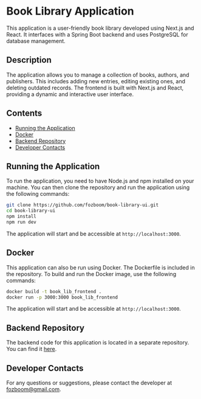 # Book Library Application

This application is a user-friendly book library developed using Next.js and React. It interfaces with a Spring Boot backend and uses PostgreSQL for database management.

## Description

The application allows you to manage a collection of books, authors, and publishers. This includes adding new entries, editing existing ones, and deleting outdated records. The frontend is built with Next.js and React, providing a dynamic and interactive user interface.

## Contents

- [Running the Application](#running-the-application)
- [Docker](#docker)
- [Backend Repository](#backend-repository)
- [Developer Contacts](#developer-contacts)

## Running the Application

To run the application, you need to have Node.js and npm installed on your machine. You can then clone the repository and run the application using the following commands:

```sh
git clone https://github.com/fozboom/book-library-ui.git
cd book-library-ui
npm install
npm run dev
```

The application will start and be accessible at `http://localhost:3000`.

## Docker

This application can also be run using Docker. The Dockerfile is included in the repository. To build and run the Docker image, use the following commands:

```sh
docker build -t book_lib_frontend .   
docker run -p 3000:3000 book_lib_frontend
```

The application will start and be accessible at `http://localhost:3000`.

## Backend Repository

The backend code for this application is located in a separate repository. You can find it [here](https://github.com/fozboom/book-library-ui).

## Developer Contacts

For any questions or suggestions, please contact the developer at <fozboom@gmail.com>.
